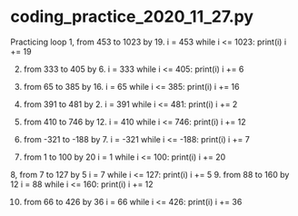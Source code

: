 # coding_practice_2020_11_27.py
Practicing loop
1, from 453 to 1023 by 19.
i = 453
while i <= 1023:
    print(i)
    i += 19

2. from 333 to 405 by 6.
i = 333
while i <= 405:
    print(i)
    i += 6
    
3. from 65 to 385 by 16.
i = 65
while i <= 385:
    print(i)
    i += 16
    
4. from 391 to 481 by 2.
i = 391
while i <= 481:
    print(i)
    i += 2
    
5. from 410 to 746 by 12.
i = 410
while i <= 746:
    print(i)
    i += 12
    
6. from -321 to -188 by 7.
i = -321
while i <= -188:
    print(i)
    i += 7
7. from 1 to 100 by 20
i = 1
while i <= 100:
    print(i)
    i += 20
    
8, from 7 to 127 by 5
i = 7
while i <= 127:
    print(i)
    i += 5
9. from 88 to 160 by 12
i = 88
while i <= 160:
    print(i)
    i += 12

10. from 66 to 426 by 36
i = 66
while i <= 426:
    print(i)
    i += 36
 

